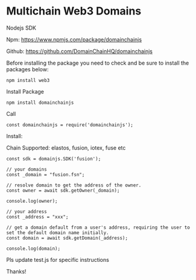 # Multichain Web3 Domains

Nodejs SDK

Npm: https://www.npmjs.com/package/domainchainjs

Github: https://github.com/DomainChainHQ/domainchainjs

Before installing the package you need to check and be sure to install the packages below:

```
npm install web3 
```

Install Package

```
npm install domainchainjs
```

Call 
```
const domainchainjs = require('domainchainjs');
```

Install:

Chain Supported: elastos, fusion, iotex, fuse etc

```
const sdk = domainjs.SDK('fusion');
```
```
// your domains
const _domain = "fusion.fsn";
	
// resolve domain to get the address of the owner.
const owner = await sdk.getOwner(_domain);

console.log(owner);

// your address
const _address = "xxx";

// get a domain default from a user's address, requiring the user to set the default domain name initially.
const domain = await sdk.getDomain(_address);

console.log(domain);
```
Pls update test.js for specific instructions

Thanks!



